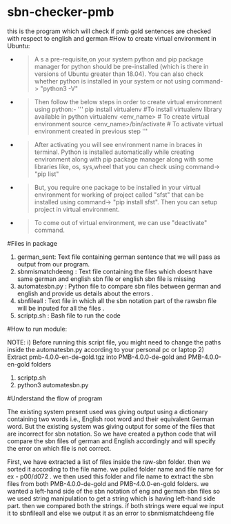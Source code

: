 # sbn-checker-pmb
this is the program which will check if pmb gold sentences are checked with respect to english and german 
#How to create virtual environment in Ubuntu:
- >A s a pre-requisite,on your system python and pip package manager for python should be pre-installed (which is there in versions of Ubuntu greater than 18.04). You can also check whether python is installed in your system or not using command-> "python3 -V"

- > Then follow the below steps in order to create virtual environment using python:-
'''
          pip install virtualenv #To install virtualenv library available in python
          virtualenv <env_name>  # To create virtual environment
          source <env_name>/bin/activate  # To activate virtual environment created in previous step
'''
- > After activating you will see environment name in braces in terminal. Python is installed automatically while creating environment along with pip package manager along with some libraries like, os, sys,wheel that you can check using command-> "pip list"

- > But, you require one package to be installed in your virtual environment for working of project called "sfst" that can be installed using command-> "pip install sfst". Then you can setup project in virtual environment.

- > To come out of virtual environment, we can use "deactivate" command.


#Files in package

1. german_sent: Text file containing german sentence that we will pass as output from  our program.
2. sbnmismatchdeeng : Text file containing the files which doesnt have same german and english sbn file or english sbn file is missing 
3. automatesbn.py : Python file to compare sbn files between german  and english and provide us details about the errors .
4. sbnfileall : Text file in which all the sbn notation part of the rawsbn file will be inputed for all the files .
5. scriptp.sh : Bash file to run the code 

#How to run module:

NOTE: i) Before running this script file, you might need to change the paths inside the automatesbn.py according to your personal pc or laptop 
2) Extract pmb-4.0.0-en-de-gold.tgz into PMB-4.0.0-de-gold  and PMB-4.0.0-en-gold folders

1. scriptp.sh 
2. python3 automatesbn.py  

#Understand the flow of program

The existing system present used was giving output using a dictionary containing two words i.e., English root word and their equivalent German word. But the existing system was giving output for some of the files that are incorrect for sbn notation. So we have created a python code that will compare the sbn files of german and English accordingly and will specify the error on which file is not correct. 

First, we have extracted a list of files inside the raw-sbn folder. then we sorted it according to the file name. we pulled folder name and file name for ex - p00/d072 . we then used this folder and file name to extract the sbn files from both PMB-4.0.0-de-gold  and PMB-4.0.0-en-gold folders.  we wanted a left-hand side of the sbn notation of eng and german sbn files so we used string manipulation to get a string which is having left-hand side part. then we compared both the strings. if both strings were equal we input it to sbnfileall and else we output it as an error to sbnmismatchdeeng file 
